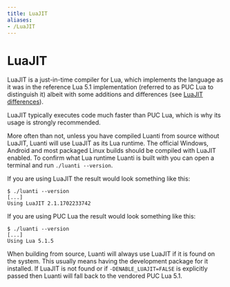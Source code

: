 ```yaml
---
title: LuaJIT
aliases:
- /LuaJIT
---
```


# LuaJIT

LuaJIT is a just-in-time compiler for Lua, which implements the language as it was in the reference Lua 5.1 implementation (referred to as PUC Lua to distinguish it) albeit with some additions and differences (see [LuaJIT differences](/LuaJIT_differences/)).

LuaJIT typically executes code much faster than PUC Lua, which is why its usage is strongly recommended.

More often than not, unless you have compiled Luanti from source without LuaJIT, Luanti will use LuaJIT as its Lua runtime. The official Windows, Android and most packaged Linux builds should be compiled with LuaJIT enabled. To confirm what Lua runtime Luanti is built with you can open a terminal and run `./luanti --version`.

If you are using LuaJIT the result would look something like this:

```
$ ./luanti --version
[...]
Using LuaJIT 2.1.1702233742
```

If you are using PUC Lua the result would look something like this:

```
$ ./luanti --version
[...]
Using Lua 5.1.5
```

When building from source, Luanti will always use LuaJIT if it is found on the system. This usually means having the development package for it installed. If LuaJIT is not found or if `-DENABLE_LUAJIT=FALSE` is explicitly passed then Luanti will fall back to the vendored PUC Lua 5.1.
